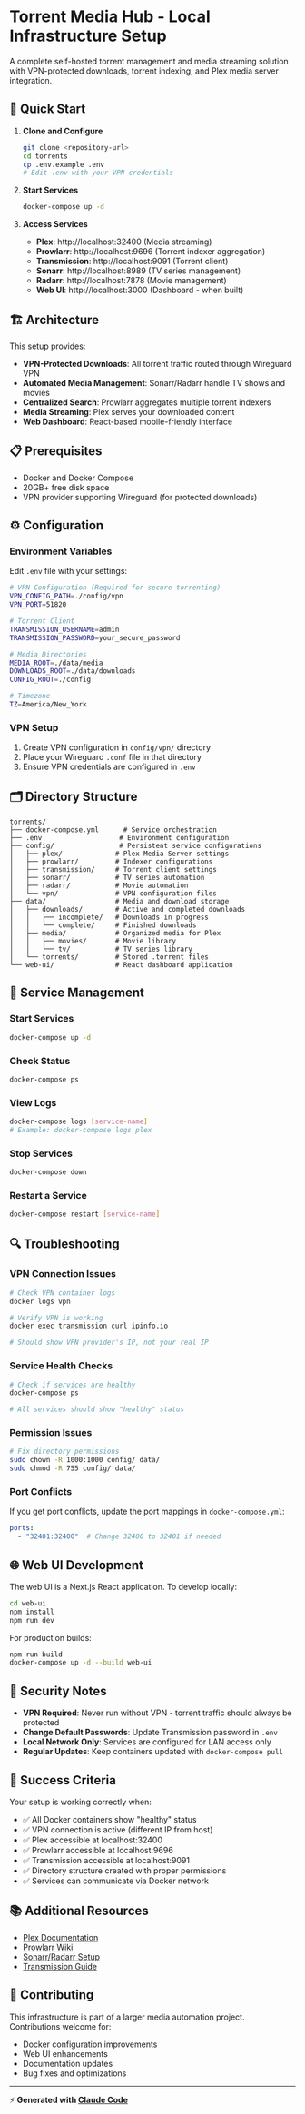 # Torrent Media Hub - Local Infrastructure Setup

A complete self-hosted torrent management and media streaming solution with VPN-protected downloads, torrent indexing, and Plex media server integration.

## 🚀 Quick Start

1. **Clone and Configure**
   ```bash
   git clone <repository-url>
   cd torrents
   cp .env.example .env
   # Edit .env with your VPN credentials
   ```

2. **Start Services**
   ```bash
   docker-compose up -d
   ```

3. **Access Services**
   - **Plex**: http://localhost:32400 (Media streaming)
   - **Prowlarr**: http://localhost:9696 (Torrent indexer aggregation)
   - **Transmission**: http://localhost:9091 (Torrent client)
   - **Sonarr**: http://localhost:8989 (TV series management)  
   - **Radarr**: http://localhost:7878 (Movie management)
   - **Web UI**: http://localhost:3000 (Dashboard - when built)

## 🏗️ Architecture

This setup provides:
- **VPN-Protected Downloads**: All torrent traffic routed through Wireguard VPN
- **Automated Media Management**: Sonarr/Radarr handle TV shows and movies
- **Centralized Search**: Prowlarr aggregates multiple torrent indexers
- **Media Streaming**: Plex serves your downloaded content
- **Web Dashboard**: React-based mobile-friendly interface

## 📋 Prerequisites

- Docker and Docker Compose
- 20GB+ free disk space
- VPN provider supporting Wireguard (for protected downloads)

## ⚙️ Configuration

### Environment Variables

Edit `.env` file with your settings:

```bash
# VPN Configuration (Required for secure torrenting)
VPN_CONFIG_PATH=./config/vpn
VPN_PORT=51820

# Torrent Client
TRANSMISSION_USERNAME=admin
TRANSMISSION_PASSWORD=your_secure_password

# Media Directories  
MEDIA_ROOT=./data/media
DOWNLOADS_ROOT=./data/downloads
CONFIG_ROOT=./config

# Timezone
TZ=America/New_York
```

### VPN Setup

1. Create VPN configuration in `config/vpn/` directory
2. Place your Wireguard `.conf` file in that directory
3. Ensure VPN credentials are configured in `.env`

## 🗂️ Directory Structure

```
torrents/
├── docker-compose.yml      # Service orchestration
├── .env                   # Environment configuration
├── config/                # Persistent service configurations
│   ├── plex/             # Plex Media Server settings
│   ├── prowlarr/         # Indexer configurations
│   ├── transmission/     # Torrent client settings
│   ├── sonarr/           # TV series automation
│   ├── radarr/           # Movie automation
│   └── vpn/              # VPN configuration files
├── data/                 # Media and download storage
│   ├── downloads/        # Active and completed downloads
│   │   ├── incomplete/   # Downloads in progress
│   │   └── complete/     # Finished downloads
│   ├── media/            # Organized media for Plex
│   │   ├── movies/       # Movie library
│   │   └── tv/           # TV series library
│   └── torrents/         # Stored .torrent files
└── web-ui/               # React dashboard application
```

## 🔧 Service Management

### Start Services
```bash
docker-compose up -d
```

### Check Status
```bash
docker-compose ps
```

### View Logs
```bash
docker-compose logs [service-name]
# Example: docker-compose logs plex
```

### Stop Services
```bash
docker-compose down
```

### Restart a Service
```bash
docker-compose restart [service-name]
```

## 🔍 Troubleshooting

### VPN Connection Issues
```bash
# Check VPN container logs
docker logs vpn

# Verify VPN is working
docker exec transmission curl ipinfo.io

# Should show VPN provider's IP, not your real IP
```

### Service Health Checks
```bash
# Check if services are healthy
docker-compose ps

# All services should show "healthy" status
```

### Permission Issues
```bash
# Fix directory permissions
sudo chown -R 1000:1000 config/ data/
sudo chmod -R 755 config/ data/
```

### Port Conflicts
If you get port conflicts, update the port mappings in `docker-compose.yml`:
```yaml
ports:
  - "32401:32400"  # Change 32400 to 32401 if needed
```

## 🌐 Web UI Development

The web UI is a Next.js React application. To develop locally:

```bash
cd web-ui
npm install
npm run dev
```

For production builds:
```bash
npm run build
docker-compose up -d --build web-ui
```

## 🔐 Security Notes

- **VPN Required**: Never run without VPN - torrent traffic should always be protected
- **Change Default Passwords**: Update Transmission password in `.env`
- **Local Network Only**: Services are configured for LAN access only
- **Regular Updates**: Keep containers updated with `docker-compose pull`

## 🎯 Success Criteria

Your setup is working correctly when:

- ✅ All Docker containers show "healthy" status
- ✅ VPN connection is active (different IP from host)
- ✅ Plex accessible at localhost:32400  
- ✅ Prowlarr accessible at localhost:9696
- ✅ Transmission accessible at localhost:9091
- ✅ Directory structure created with proper permissions
- ✅ Services can communicate via Docker network

## 📚 Additional Resources

- [Plex Documentation](https://support.plex.tv/)
- [Prowlarr Wiki](https://wiki.servarr.com/prowlarr)
- [Sonarr/Radarr Setup](https://wiki.servarr.com/)
- [Transmission Guide](https://github.com/transmission/transmission/wiki)

## 🤝 Contributing

This infrastructure is part of a larger media automation project. Contributions welcome for:
- Docker configuration improvements
- Web UI enhancements  
- Documentation updates
- Bug fixes and optimizations

---

⚡ **Generated with [Claude Code](https://claude.ai/code)**
